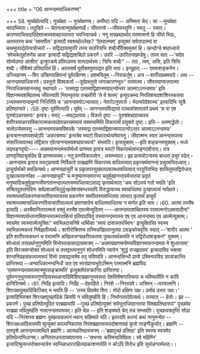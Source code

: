 +++
title = "06 आनन्दमयाधिकरणम्"

+++
58. मुख्येक्षेत्यादि। मुख्येक्षा -- मुख्येक्षणम्। अभीष्टा यदि -- अभिमता चेत्। सा --मुख्येक्षा भवदभिमता। तदुचिते -- चेतनत्वान्मुख्येक्षणार्हे। जीवतत्त्वे --जीववस्तुनि। भवतु -- स्यात्। कारणवाचिसदादिदेशात्मस्वशब्दास्तत्परा भवन्त्वित्यर्थः। ननु सच्छब्दार्थात् परमात्मनो हि जीवो भिन्नः, अतस्तस्य कथं 'स्वमपीतः' इत्यादौ स्वशब्दोल्लेखः? 'ऐतदात्म्यम्' इत्युक्तं सर्वतादात्म्यं वा कथमुपपद्येतेत्यत्रोच्यते -- सद्विद्यायामुपरि तस्य सतस्त्रिभिः शब्दैर्जीवैक्यमुक्तं हि। छान्दोग्ये षष्ठाध्याये 'श्वेचकेतुर्हारुणेय आस' इत्यादौ सद्विद्याशब्दिते प्रकरणे। उपरि --उपरितनखण्डेषु। तस्य सतः --'सदेव सोम्येदमग्र आसीत्' इत्युपक्रमे प्रतिपन्नस्य सत्पदार्थस्य। त्रिभिः शब्दैः" -- तत् , त्वम्, असि, इति त्रिभिः शब्दैः। जीवैक्यं प्रतिपादितं हि। अतस्सर्वं पूर्वोक्तमुपपद्यत इति भावः। इत्यूहात् --- एवमाशङ्कनेन। उज्जिहानम् --शिर उत्क्षिप्याक्षिपन्तं पूर्वपक्षिणम्। प्रशमयितुम् --निराकर्तुम्। अत्र --शारीरप्रथमपादे। अथ --आनन्दमयाधिकरणे। प्रस्तुतो विश्वकर्ता --पूर्वप्रस्तुतो जगत्कारणभूतः" परमात्मा। जीवस्याप्यन्तरात्मा निरवधिकमहानन्दथुः स्थाप्यते -- 'तस्माद्वा एतस्माद्विज्ञानमयादन्योन्तर आत्माऽऽनन्दमयः' इति विज्ञानमयशब्दितस्य जीवस्यापि नियन्तृतया तच्छरीरी 'ते ये शतम्' इत्युपक्रम्य निरतिशयदशाशिरस्कतया ऽभ्यस्यमनान्दभूम्नो निधिरिति च 'आनन्दमयोऽभ्यासात्। नेतरोऽनुपपत्तेः। भेदव्यपेदेशाच्च' इत्यादिभिः सूत्रैः प्रतिष्ठाप्यते।।59. दृष्टः पूर्वमित्यादि। पूर्वम् -- आनन्दमयविद्यायां पञ्चकोशावतारे प्रथमं 'स वा एष पुरुषोऽन्नरसमयः' इत्यत्र। मयट् --मयट्प्रत्ययः। विकारे दृष्टः -- पुरुषशब्दवाच्यस्य शरीरस्यान्नरसविकारात्मकत्वादेवान्नरसमयत्वं वक्तव्यमिति विकारार्थे प्रयुक्तो दृष्टः। इति-- अस्माद्धेतोः। चरमेऽप्येवमस्तु --आनन्दमयकषविषयके 'तस्माद्वा एतस्माद्विज्ञानमयादन्योऽन्तर आत्माऽऽनन्दमयः' इत्यत्रानन्दमयशब्देऽपि 'अन्नरसमयः' इत्यत्रेव मयटो विकारार्थत्वमेवास्तु। जीवात्मनः स्वत आनन्दरूपस्य संसारित्वावस्था तद्विकार एवेत्यानन्दमयशब्दवाच्यत्वं" संभवति। इत्ययुक्तम् --इति शङ्कनमयुक्तम्। मध्ये तद्भङ्गदृष्टेः---- अन्नमयानन्दमययोर्मध्ये प्राणमय इत्यत्र मयटो विकारार्थत्वभङ्गदर्शनात्। तत्र प्राणवृत्तिप्राचुर्यादेव हि प्राणमयत्वम्। नतु प्राणविकारत्वेन , असम्भवात्। इह प्रत्ययोऽन्यस्य बाधात् प्रचुरं वदेत् --आनन्दमय इत्यत्र मयट्प्रत्ययो निर्विकारे परब्रह्मणि विकारस्य बाधितत्वात् प्रकृत्यर्थमानन्दं प्रचुरमभिदध्यात्। प्राचुर्यार्थको मयडित्यर्थः। आनन्दप्राचुरी च प्रकृतपरसुखाल्पत्वलब्धावधित्वात् परदुरितभिदः शासितुस्तद्विरोधात् दुःखाल्पत्वानपेक्षा --आनन्दप्राचुर्यं" च मनुष्यानन्दमारभ्य चतुर्मुखानन्दपर्यन्ततया प्रतृतं मनुष्यादिचतुर्मुखान्त्जीवगतानन्दाल्पतत्वमवधितयाऽसाद्य कृतार्थत्वात् 'अथ सोऽभयं गतो भवति 'इति संश्रितदुरुतभेदिनः सर्वप्रशआसितुर्दुःखलेशसंबन्धस्यापि विरुद्धत्वाच्च स्वावधितया दुःखाल्पत्वं नापेक्षते। स्वाश्रयव्यधिकरणसजातीयास्पत्वस्य प्रकरणेन समपितस्यावधितया लाभात् कृतार्थं प्राचुर्यं स्वाश्रयसमानाधिकरणविसजातीयाल्पत्वं प्रमाणशतेन बाधितमवधितया न मार्गत इति भावः।।60. आत्मा तस्यैष इत्यादि। अस्यैवानितरात्मत्वं वक्तुं तस्यैष एवात्मेत्युदितम् ----आनन्दमयशब्दितस्य परमात्मनोऽन्नमयादीनां" विज्ञानमयपर्यन्तानामिवान्तरात्मरराहित्यं प्रतिपादयितुं तस्यानन्दमयस्य एष एव आनन्दमय एव आत्मेत्युक्तम्। स्वयमेव स्वस्यात्मेत्युक्तिः" स्वभिन्नदासनिषे धार्थिका 'स्वयं दासास्तपस्विनः' इत्युक्तिरिव स्वस्य स्वभिन्नात्मकत्वं निषेझतीत्यर्थः। शारीरोक्तिश्च तस्मिन्नखिलतनुतया ऽसङ्कोचवृत्तिः स्यात् --'शारीर आत्मा ' इति शारीरत्वकथनं च परात्मनि अखिलजग्चछरीरकतया पुष्कलार्थकमति न तद्विरोधाशङ्कनं" युक्तम्। शोध्यत्वं तत्तदर्थानुगुणमिति विभोस्तत्प्रसाद्यत्वमात्रम् --'अन्नमयप्राणमनोमयविज्ञानमयानन्दमया मे शुध्यन्ताम्' इति विरजामन्त्रोक्तं शोध्यत्वं च तत्तद्वस्त्वनुगुणं शोधनमिति न्यायेन 'शुद्धं राजहृदयम्' इत्यादाविव भक्त्या शान्तनिग्रहसंकल्पत्वरूपं विभोः प्रसाद्यत्वमेव तद् भविष्यति। आनन्दसिन्धौ प्राप्ये ऽस्मिन्परविद उपसंक्रान्तिः प्राप्तिरूपा --अनवधिकानन्दनिधौ अत एव स्वयंप्राप्यभूतेऽस्मिन् परमात्मनि ब्रह्मविदः 'एतमानन्दमयमात्मानमुपसङ्क्रामति' इत्युक्तोपंसक्रान्तिः प्राप्तिरुपा। पूर्वमननुभूतस्वरूपगुणदिव्यस्थआनादिविशिष्टब्रह्मानुभवरूपा देशविशेषणातिरूपा च भविष्यतीति न कापि हानिरित्यर्थः।।61. निर्देह इत्यादि। निर्देह --देहरहिते। निरंशे --निरवयवे। अस्मिन् --परमात्मनि। शिरःपक्षपुच्छादिकिञ्चित् न भवति हि -- 'तस्य प्रियमेव शिरः। मोदो दक्षिणः पक्षः। प्रमोद उत्तरः पक्षः।' इत्यादिभिरुक्तं शिरःपक्षपुच्छादिकं किमपि न भवितुमर्हति हि। निर्भागत्वादेवेत्यर्थः। तस्मात् -- हेतोः। इह --प्रकरणे। पुच्छं प्रतिष्ठेत्युदितं परब्रह्मभावि --पुच्छं प्रतिष्ठेत्युक्तं सर्वभूताधिष्ठानतया विश्वप्रतिष्ठारूपं" पुच्छमेव परब्रह्म भवितुमर्हति नत्वानन्दमयरूपम्। इति चेन्न -- इति शङ्क्यते चेत् तन्न सम्भवति। पुच्छत्वक्लृप्तिं सोढा यदि --निरंशस्य ब्रह्मणः पुच्छत्वकल्पनं भवान् सहिष्यते यदि। इतरदपि कल्प्यं कथं नानुमन्येत -- शिरःपक्षआदिरूपमपि श्रुत्युक्तं काल्पनिकतया निरंशब्रह्मस्वरूपदोषानावहं कुतो नाङ्गीकुर्यात्। ब्रह्मणि --एतादृशे आनन्दमयशब्दिते ब्रह्मणि। आत्मप्रतिष्ठावचनम् --'ब्रह्मपुच्छं प्रतिष्ठा' इति स्वस्य स्वयमेव प्रतिष्ठेत्यभिधानम्। अनितराधारताख्यापनाय --'सभगवः कस्मिन्प्रतिष्ठितः। स्वे महिम्नि' इत्यादिश्रुत्यन्तरोक्तन्यायेन स्वभिन्नाधारराहित्यप्रकाशनायेति न कोऽपि विरोध इति सुसंङगतमेतत्।।
